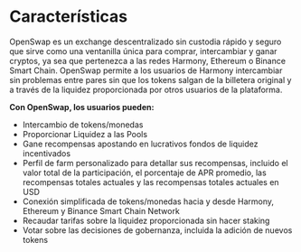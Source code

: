 # Características

OpenSwap es un exchange descentralizado sin custodia rápido y seguro que sirve como una ventanilla única para comprar, intercambiar y ganar cryptos, ya sea que pertenezca a las redes Harmony, Ethereum o Binance Smart Chain. OpenSwap permite a los usuarios de Harmony intercambiar sin problemas entre pares sin que los tokens salgan de la billetera original y a través de la liquidez proporcionada por otros usuarios de la plataforma.&#x20;

**Con OpenSwap, los usuarios pueden:**&#x20;

* Intercambio de tokens/monedas
* Proporcionar Liquidez a las Pools
* Gane recompensas apostando en lucrativos fondos de liquidez incentivados
* Perfil de farm personalizado para detallar sus recompensas, incluido el valor total de la participación, el porcentaje de APR promedio, las recompensas totales actuales y las recompensas totales actuales en USD
* Conexión simplificada de tokens/monedas hacia y desde Harmony, Ethereum y Binance Smart Chain Network&#x20;
* Recaudar tarifas sobre la liquidez proporcionada sin hacer staking&#x20;
* Votar sobre las decisiones de gobernanza, incluida la adición de nuevos tokens
